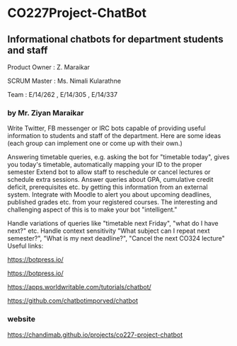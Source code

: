 # CO227Project-ChatBot
## Informational chatbots for department students and staff

Product Owner : Z. Maraikar

SCRUM Master : Ms. Nimali Kularathne

Team : E/14/262 , E/14/305 , E/14/337

### by Mr. Ziyan Maraikar

Write Twitter, FB messenger or IRC bots capable of providing useful information to students and staff of the department. Here are some ideas (each group can implement one or come up with their own.)

Answering timetable queries, e.g. asking the bot for "timetable today", gives you today's timetable, automatically mapping your ID to the proper semester Extend bot to allow staff to reschedule or cancel lectures or schedule extra sessions.
Answer queries about GPA, cumulative credit deficit, prerequisites etc. by getting this information from an external system.
Integrate with Moodle to alert you about upcoming deadlines, published grades etc. from your registered courses.
The interesting and challenging aspect of this is to make your bot "intelligent."

Handle variations of  queries like "timetable next Friday", "what do I have next?" etc.
Handle context sensitivity "What subject can I repeat next semester?", "What is my next deadline?", "Cancel the next CO324 lecture"
Useful links:

https://botpress.io/

https://botpress.io/

https://apps.worldwritable.com/tutorials/chatbot/

https://github.com/chatbotimporved/chatbot

### website

https://chandimab.github.io/projects/co227-project-chatbot